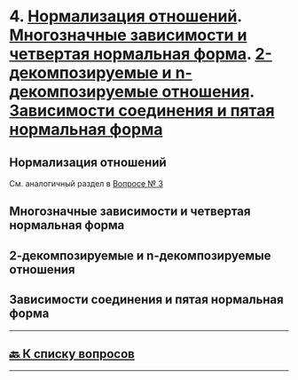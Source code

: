 # 4. [Нормализация отношений](). [Многозначные зависимости и четвертая нормальная форма](). [2-декомпозируемые и n-декомпозируемые отношения](). [Зависимости соединения и пятая нормальная форма]()

## Нормализация отношений

См. аналогичный раздел в [Вопросе № 3](03.md#нормализация-отношений)

## Многозначные зависимости и четвертая нормальная форма



## 2-декомпозируемые и n-декомпозируемые отношения

## Зависимости соединения и пятая нормальная форма

---

## [:back: **К списку вопросов**](../README.md)

---
